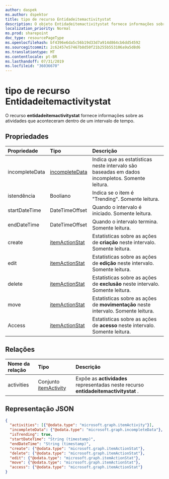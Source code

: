 ```yaml
---
author: daspek
ms.author: dspektor
title: tipo de recurso Entidadeitemactivitystat
description: O objeto Entidadeitemactivitystat fornece informações sobre as atividades que ocorreram em um item.
localization_priority: Normal
ms.prod: sharepoint
doc_type: resourcePageType
ms.openlocfilehash: bf4396e6da5c56b19d33d7a914d864cb6dd54592
ms.sourcegitcommit: 2c62457e57467b8d50f21b255b553106a9a5d8d6
ms.translationtype: MT
ms.contentlocale: pt-BR
ms.lasthandoff: 07/31/2019
ms.locfileid: "36036670"
---
```

# <a name="itemactivitystat-resource-type"></a>tipo de recurso Entidadeitemactivitystat

O recurso **entidadeitemactivitystat** fornece informações sobre as atividades que aconteceram dentro de um intervalo de tempo.

## <a name="properties"></a>Propriedades

| Propriedade         | Tipo                    | Descrição
|:-----------------|:------------------------|:----------------------------------------
| incompleteData   | [incompleteData][]      | Indica que as estatísticas neste intervalo são baseadas em dados incompletos. Somente leitura.
| istendência       | Booliano                 | Indica se o item é "Trending". Somente leitura.
| startDateTime    | DateTimeOffset          | Quando o intervalo é iniciado. Somente leitura.
| endDateTime      | DateTimeOffset          | Quando o intervalo termina. Somente leitura.
| create           | [itemActionStat][]      | Estatísticas sobre as ações de **criação** neste intervalo. Somente leitura.
| edit             | [itemActionStat][]      | Estatísticas sobre as ações de **edição** neste intervalo. Somente leitura.
| delete           | [itemActionStat][]      | Estatísticas sobre as ações de **exclusão** neste intervalo. Somente leitura.
| move             | [itemActionStat][]      | Estatísticas sobre as ações de **movimentação** neste intervalo. Somente leitura.
| Access           | [itemActionStat][]      | Estatísticas sobre as ações de **acesso** neste intervalo. Somente leitura.

[itemActionStat]: itemactionstat.md
[incompleteData]: incompletedata.md

## <a name="relationships"></a>Relações

| Nome da relação | Tipo                        | Descrição
|:------------------|:----------------------------|:---------------------------
| activities        | Conjunto [itemActivity][] | Expõe as **actividades** representadas neste recurso **entidadeitemactivitystat** .

[itemActivity]: itemactivity.md

## <a name="json-representation"></a>Representação JSON

<!-- {
  "blockType": "resource",
  "optionalProperties": [ ],
  "baseType": "microsoft.graph.entity",
  "@type": "microsoft.graph.itemActivityStat",
}-->

```json
{
  "activities": [{"@odata.type": "microsoft.graph.itemActivity"}],
  "incompleteData": {"@odata.type": "microsoft.graph.incompleteData"},
  "isTrending": true,
  "startDateTime": "String (timestamp)",
  "endDateTime": "String (timestamp)",
  "create": {"@odata.type": "microsoft.graph.itemActionStat"},
  "delete": {"@odata.type": "microsoft.graph.itemActionStat"},
  "edit": {"@odata.type": "microsoft.graph.itemActionStat"},
  "move": {"@odata.type": "microsoft.graph.itemActionStat"},
  "access": {"@odata.type": "microsoft.graph.itemActionStat"}
}
```

<!--
{
  "type": "#page.annotation",
  "description": "The ItemActivityStat object provides information about activities that took place on an item.",
  "keywords": "activities,activity,action,analytics",
  "section": "documentation",
  "tocPath": "Resources/ItemActivityStat",
  "suppressions": []
}
-->
